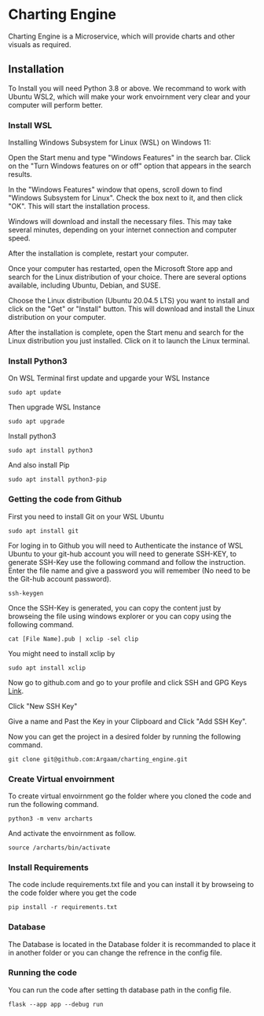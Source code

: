 # Charting Engine
Charting Engine is a Microservice, which will provide charts and other visuals as required.

## Installation

To Install you will need Python 3.8 or above. We recommand to work with Ubuntu WSL2, which will make your work envoirnment very clear and your computer will perform better.

### Install WSL

Installing Windows Subsystem for Linux (WSL) on Windows 11:

Open the Start menu and type "Windows Features" in the search bar. Click on the "Turn Windows features on or off" option that appears in the search results.

In the "Windows Features" window that opens, scroll down to find "Windows Subsystem for Linux". Check the box next to it, and then click "OK". This will start the installation process.

Windows will download and install the necessary files. This may take several minutes, depending on your internet connection and computer speed.

After the installation is complete, restart your computer.

Once your computer has restarted, open the Microsoft Store app and search for the Linux distribution of your choice. There are several options available, including Ubuntu, Debian, and SUSE.

Choose the Linux distribution (Ubuntu 20.04.5 LTS) you want to install  and click on the "Get" or "Install" button. This will download and install the Linux distribution on your computer.

After the installation is complete, open the Start menu and search for the Linux distribution you just installed. Click on it to launch the Linux terminal.


### Install Python3

On WSL Terminal first update and upgarde your WSL Instance

```
sudo apt update
```
Then upgrade WSL Instance
```
sudo apt upgrade
```

Install python3
```
sudo apt install python3
```
And also install Pip
```
sudo apt install python3-pip
```
### Getting the code from Github
First you need to install Git on your WSL Ubuntu
```
sudo apt install git
```

For loging in to Github you will need to Authenticate the instance of WSL Ubuntu to your git-hub account you will need to generate SSH-KEY, to generate SSH-Key use the following command and follow the instruction. Enter the file name and give a password you will remember (No need to be the Git-hub account password).
```
ssh-keygen
```

Once the SSH-Key is generated, you can copy the content just by browseing the file using windows explorer or you can copy using the following command.

```
cat [File Name].pub | xclip -sel clip
```

You might need to install xclip by 

```
sudo apt install xclip
```

Now go to github.com and go to your profile and click SSH and GPG Keys [Link](https://github.com/settings/keys).

Click "New SSH Key"

Give a name and Past the Key in your Clipboard and Click "Add SSH Key".

Now you can get the project in a desired folder by running the following command.

```
git clone git@github.com:Argaam/charting_engine.git
```
### Create Virtual envoirnment
To create virtual envoirnment go the folder where you cloned the code and run the following command.
```
python3 -m venv archarts
```

And activate the envoirnment as follow.

```
source /archarts/bin/activate
```

### Install Requirements

The code include requirements.txt file and you can install it by browseing to the code folder where you get the code 
```
pip install -r requirements.txt
```
### Database 
The Database is located in the Database folder it is recommanded to place it in another folder or you can change the refrence in the config file.

### Running the code
You can run the code after setting th database path in the config file.
```
flask --app app --debug run
```


